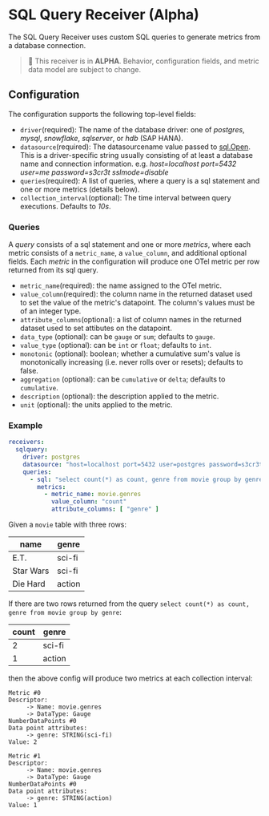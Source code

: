 # SQL Query Receiver (Alpha)

The SQL Query Receiver uses custom SQL queries to generate metrics from a database connection.

> :construction: This receiver is in **ALPHA**. Behavior, configuration fields, and metric data model are subject to change.

## Configuration

The configuration supports the following top-level fields:

- `driver`(required): The name of the database driver: one of _postgres_, _mysql_, _snowflake_, _sqlserver_, or _hdb_ (SAP HANA).
- `datasource`(required): The datasourcename value passed to [sql.Open](https://pkg.go.dev/database/sql#Open). This is 
a driver-specific string usually consisting of at least a database name and connection information.
e.g. _host=localhost port=5432 user=me password=s3cr3t sslmode=disable_
- `queries`(required): A list of queries, where a query is a sql statement and one or more metrics (details below).
- `collection_interval`(optional): The time interval between query executions. Defaults to _10s_.

### Queries

A _query_ consists of a sql statement and one or more _metrics_, where each metric consists of a
`metric_name`, a `value_column`, and additional optional fields.
Each _metric_ in the configuration will produce one OTel metric per row returned from its sql query.

* `metric_name`(required): the name assigned to the OTel metric.
* `value_column`(required): the column name in the returned dataset used to set the value of the metric's datapoint. The column's values must be of an integer type.
* `attribute_columns`(optional): a list of column names in the returned dataset used to set attibutes on the datapoint.
* `data_type` (optional): can be `gauge` or `sum`; defaults to `gauge`.
* `value_type` (optional): can be `int` or `float`; defaults to `int`.
* `monotonic` (optional): boolean; whether a cumulative sum's value is monotonically increasing (i.e. never rolls over or resets); defaults to false.
* `aggregation` (optional): can be `cumulative` or `delta`; defaults to `cumulative`.
* `description` (optional): the description applied to the metric.
* `unit` (optional): the units applied to the metric.

### Example

```yaml
receivers:
  sqlquery:
    driver: postgres
    datasource: "host=localhost port=5432 user=postgres password=s3cr3t sslmode=disable"
    queries:
      - sql: "select count(*) as count, genre from movie group by genre"
        metrics:
          - metric_name: movie.genres
            value_column: "count"
            attribute_columns: [ "genre" ]
```

Given a `movie` table with three rows:

| name      | genre  |
|-----------|--------|
| E.T.      | sci-fi |
| Star Wars | sci-fi |
| Die Hard  | action |


If there are two rows returned from the query `select count(*) as count, genre from movie group by genre`:

| count | genre  |
|-------|--------|
| 2     | sci-fi |
| 1     | action |

then the above config will produce two metrics at each collection interval:

```
Metric #0
Descriptor:
     -> Name: movie.genres
     -> DataType: Gauge
NumberDataPoints #0
Data point attributes:
     -> genre: STRING(sci-fi)
Value: 2

Metric #1
Descriptor:
     -> Name: movie.genres
     -> DataType: Gauge
NumberDataPoints #0
Data point attributes:
     -> genre: STRING(action)
Value: 1
```

